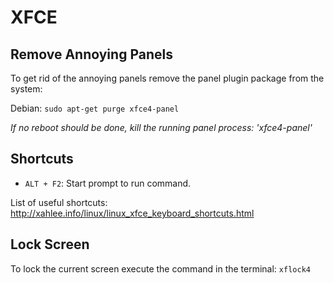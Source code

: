 # XFCE

## Remove Annoying Panels

To get rid of the annoying panels remove the panel plugin package from the system:

Debian: `sudo apt-get purge xfce4-panel`

_If no reboot should be done, kill the running panel process: 'xfce4-panel'_

## Shortcuts

* `ALT + F2`: Start prompt to run command.

List of useful shortcuts: http://xahlee.info/linux/linux_xfce_keyboard_shortcuts.html

## Lock Screen

To lock the current screen execute the command in the terminal: `xflock4`
